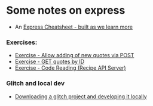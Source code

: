 # Some notes on express

* An [Express Cheatsheet - built as we learn more](./express-cheatsheet.md)

### Exercises:

* [Exercise - Allow adding of new quotes via POST](./exercise-post-quotes.md)
* [Exercise - GET quotes by ID](./exercise-quotes-by-id.md)
* [Exercise - Code Reading (Recipe API Server)](./exercise-code-reading-recipe-server-questions.md)

### Glitch and local dev
* [Downloading a glitch project and developing it locally](instructions-for-downloading-a-glitch-node-project.md)

